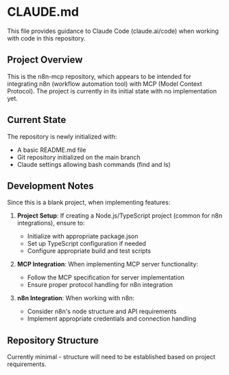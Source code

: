 # CLAUDE.md

This file provides guidance to Claude Code (claude.ai/code) when working with code in this repository.

## Project Overview

This is the n8n-mcp repository, which appears to be intended for integrating n8n (workflow automation tool) with MCP (Model Context Protocol). The project is currently in its initial state with no implementation yet.

## Current State

The repository is newly initialized with:
- A basic README.md file
- Git repository initialized on the main branch
- Claude settings allowing bash commands (find and ls)

## Development Notes

Since this is a blank project, when implementing features:

1. **Project Setup**: If creating a Node.js/TypeScript project (common for n8n integrations), ensure to:
   - Initialize with appropriate package.json
   - Set up TypeScript configuration if needed
   - Configure appropriate build and test scripts

2. **MCP Integration**: When implementing MCP server functionality:
   - Follow the MCP specification for server implementation
   - Ensure proper protocol handling for n8n integration

3. **n8n Integration**: When working with n8n:
   - Consider n8n's node structure and API requirements
   - Implement appropriate credentials and connection handling

## Repository Structure

Currently minimal - structure will need to be established based on project requirements.